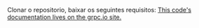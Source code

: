 Clonar o repositorio, baixar os seguintes requisitos:
[This code's documentation lives on the grpc.io site.](https://grpc.io/docs/languages/python/quickstart)
